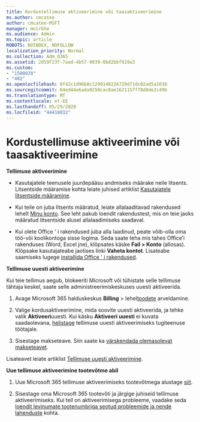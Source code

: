 ```yaml
---
title: Kordustellimuse aktiveerimine või taasaktiveerimine
ms.author: cmcatee
author: cmcatee-MSFT
manager: mnirkhe
ms.audience: Admin
ms.topic: article
ROBOTS: NOINDEX, NOFOLLOW
localization_priority: Normal
ms.collection: Adm_O365
ms.assetid: 2d59f23f-7aad-4b57-9039-0bd2bbf929a3
ms.custom:
- "1500028"
- "482"
ms.openlocfilehash: 0f42c1d96b8c1299148226729d71dc02ad5a1038
ms.sourcegitcommit: 64ed44e6ada9250cac8ae1621157f78d0de2c49b
ms.translationtype: MT
ms.contentlocale: et-EE
ms.lasthandoff: 05/29/2020
ms.locfileid: "44418032"
---
```

# <a name="activate-or-reactivate-a-subscription"></a>Kordustellimuse aktiveerimine või taasaktiveerimine

**Tellimuse aktiveerimine**

- Kasutajatele teenusele juurdepääsu andmiseks määrake neile litsents. Litsentside määramise kohta leiate juhised artiklist [Kasutajatele litsentside määramine](https://docs.microsoft.com/microsoft-365/admin/manage/assign-licenses-to-users).

- Kui teile on juba litsents määratud, leiate allalaaditavad rakendused lehelt [Minu konto](https://portal.office.com/account/#installs). See leht pakub loendit rakendustest, mis on teie jaoks määratud litsentside alusel allalaadimiseks saadaval.

- Kui olete Office ' i rakendused juba alla laadinud, peate võib-olla oma töö-või koolikontoga sisse logima. Seda saate teha mis tahes Office’i rakenduses (Word, Excel jne), klõpsates käske **Fail > Konto** (allosas). Klõpsake kasutajateabe jaotises linki **Vaheta kontot**. Lisateabe saamiseks lugege [installida Office ' i rakendused](https://docs.microsoft.com/microsoft-365/admin/setup/install-applications).

**Tellimuse uuesti aktiveerimine**

Kui teie tellimus aegub, blokeeriti Microsoft või tühistate selle tellimuse tähtaja keskel, saate selle administreerimiskeskuses uuesti aktiveerida.
  
1. Avage Microsoft 365 halduskeskus **Billing**  >  lehel[toodete](https://go.microsoft.com/fwlink/p/?linkid=842054) arveldamine.

2. Valige kordusaktiveerimine, mida soovite uuesti aktiveerida, ja tehke valik **Aktiveeri**uuesti. Kui käsku **Aktiveeri uuesti** ei kuvata saadaolevana, [helistage](https://docs.microsoft.com/microsoft-365/admin/contact-support-for-business-products) tellimuse uuesti aktiveerimiseks tugiteenuse töötajale.

3. Sisestage makseteave. Siin saate ka [värskendada olemasolevat makseteavet](https://docs.microsoft.com/microsoft-365/commerce/billing-and-payments/manage-payment-methods).

Lisateavet leiate artiklist [Tellimuse uuesti aktiveerimine](https://docs.microsoft.com/microsoft-365/commerce/subscriptions/reactivate-your-subscription).

**Uue tellimuse aktiveerimine tootevõtme abil**

1. Uue Microsoft 365 tellimuse aktiveerimiseks tootevõtmega alustage [siit](https://support.office.com/article/where-to-enter-your-office-product-key-0a82e5ae-739e-4b92-a6f4-2ec780c185db).

2. Sisestage oma Microsoft 365 tootevõti ja järgige juhiseid tellimuse aktiveerimiseks. Kui teil on aktiveerimisega probleeme, vaadake seda [loendit levinumate tootenumbriga seotud probleemide ja nende lahenduste](https://docs.microsoft.com/microsoft-365/commerce/product-key-errors-and-solutions) kohta.
